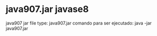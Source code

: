 # java907.jar javase8
java907 jar file type: java907.jar
comando para ser ejecutado: java -jar java907.jar
